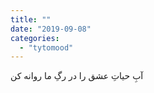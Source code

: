 ```yaml
---
title: ""
date: "2019-09-08"
categories: 
  - "tytomood"
---
```


آبِ حیاتِ عشق را در رگِ ما روانه کن
